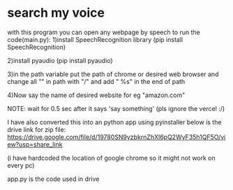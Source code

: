 # search my voice
with this program you can open any webpage by speech
to run the code(main.py):
1)install SpeechRecognition library
          (pip install SpeechRecognition)

2)install pyaudio
          (pip install pyaudio)

3)in the path variable put the path of chrome or desired web browser and change all "\" in path with "/" and add " %s" in the end of path

4)Now say the name of desired website for eg "amazon.com"

NOTE: wait for 0.5 sec after it says 'say something'
(pls ignore the vercel :/)

I have also converted this into an python app using pyinstaller below is the drive link for zip file:
https://drive.google.com/file/d/19780SN9yzbkrnZhXl6pQ2WyF35h1QF5O/view?usp=share_link

(i have hardcoded the location of google chrome so it might not work on every pc)

app.py is the code used in drive
